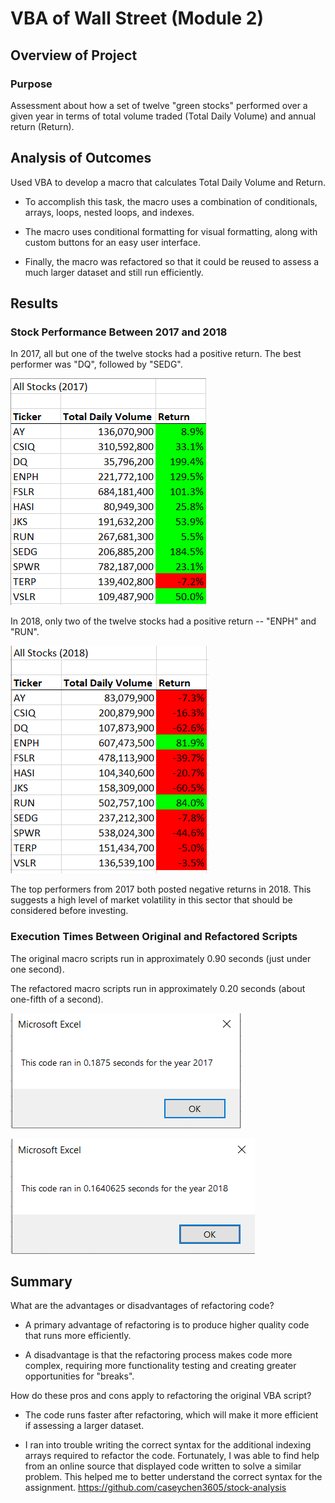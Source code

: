 # VBA of Wall Street (Module 2)

## Overview of Project

### Purpose
Assessment about how a set of twelve "green stocks" performed over a given year in terms of total volume traded (Total Daily Volume) and annual return (Return).

## Analysis of Outcomes
Used VBA to develop a macro that calculates Total Daily Volume and Return.  

* To accomplish this task, the macro uses a combination of conditionals, arrays, loops, nested loops, and indexes.

* The macro uses conditional formatting for visual formatting, along with custom buttons for an easy user interface.

* Finally, the macro was refactored so that it could be reused to assess a much larger dataset and still run efficiently.

## Results

### Stock Performance Between 2017 and 2018

In 2017, all but one of the twelve stocks had a positive return.  The best performer was "DQ", followed by "SEDG".

![T2017 Stock Performance Chart](2017_results.PNG)

In 2018, only two of the twelve stocks had a positive return -- "ENPH" and "RUN".  

![T2018 Stock Performance Chart](2018_results.PNG)

The top performers from 2017 both posted negative returns in 2018.  This suggests a high level of market volatility in this sector that should be considered before investing.

### Execution Times Between Original and Refactored Scripts

The original macro scripts run in approximately 0.90 seconds (just under one second).

The refactored macro scripts run in approximately 0.20 seconds (about one-fifth of a second).

![T2017 Stock Script Execution Time](VBA_Challenge_2017.PNG)

![T2018 Stock Script Execution Time](VBA_Challenge_2018.png)

## Summary

What are the advantages or disadvantages of refactoring code?
* A primary advantage of refactoring is to produce higher quality code that runs more efficiently.

* A disadvantage is that the refactoring process makes code more complex, requiring more functionality testing and creating greater opportunities for "breaks".

How do these pros and cons apply to refactoring the original VBA script?
* The code runs faster after refactoring, which will make it more efficient if assessing a larger dataset.

* I ran into trouble writing the correct syntax for the additional indexing arrays required to refactor the code. Fortunately, I was able to find help from an online source that displayed code written to solve a similar problem.  This helped me to better understand the correct syntax for the assignment. https://github.com/caseychen3605/stock-analysis 



